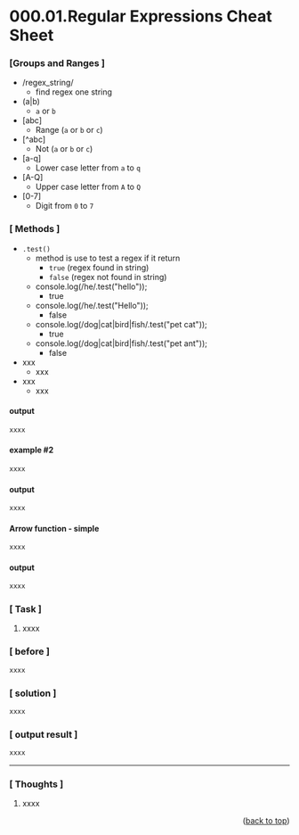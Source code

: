 <a name="topage"></a>

# 000.01.Regular Expressions Cheat Sheet

### [Groups and Ranges ]
  * /regex_string/
     * find regex one string 
  * (a|b)
     * `a` or `b`
  * [abc]
     * Range (`a` or `b` or `c`)
  * [^abc]
     * Not (`a` or `b` or `c`)
  * [a-q]
     * Lower case letter from `a` to `q`
  * [A-Q]
     * Upper case letter from `A` to `Q`
  * [0-7]
     * Digit from `0` to `7`

### [ Methods ]

  * `.test()`
     * method is use to test a regex if it return
        * `true` (regex found in string)
        * `false` (regex not found in string)
     * console.log(/he/.test("hello"));
        * true
     * console.log(/he/.test("Hello"));
        * false
     * console.log(/dog|cat|bird|fish/.test("pet cat"));
        * true
     * console.log(/dog|cat|bird|fish/.test("pet ant"));
        * false
  * xxx
     * xxx
  * xxx
     * xxx

#### output
```sh
xxxx
```

#### example #2

```sh
xxxx
```

#### output
```sh
xxxx
```

#### Arrow function - simple

```sh
xxxx
```

#### output
```sh
xxxx
```

### [ Task ]
  1. xxxx


### [ before ]

```sh
xxxx
```

### [ solution ]

```sh
xxxx
```

### [ output result ]

```sh
xxxx
```

-----

### [ Thoughts ]

  1. xxxx
  

<p align="right">(<a href="#topage">back to top</a>)</p>
<br/>
<br/>
